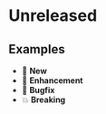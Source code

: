 # Unreleased

## Examples

* :gift: **New**
* :tada: **Enhancement**
* :bug: **Bugfix**
* :boom: **Breaking**
